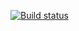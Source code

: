[![Build status](https://ci.appveyor.com/api/projects/status/kyuv57y46be7ssd8?svg=true)](https://ci.appveyor.com/project/zyr17/aigisexpcalculator)

